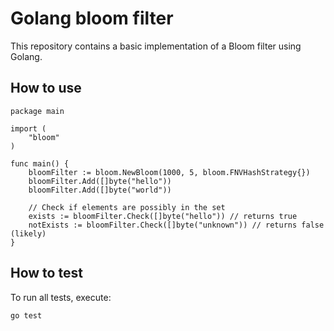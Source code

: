 # Golang bloom filter

This repository contains a basic implementation of a Bloom filter using Golang.

## How to use

```
package main

import (
    "bloom"
)

func main() {
    bloomFilter := bloom.NewBloom(1000, 5, bloom.FNVHashStrategy{})
    bloomFilter.Add([]byte("hello"))
    bloomFilter.Add([]byte("world"))

    // Check if elements are possibly in the set
    exists := bloomFilter.Check([]byte("hello")) // returns true
    notExists := bloomFilter.Check([]byte("unknown")) // returns false (likely)
}

```

## How to test

To run all tests, execute:

```
go test
```
